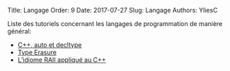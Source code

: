 Title: Langage
Order: 9
Date: 2017-07-27
Slug: Langage
Authors: YliesC

Liste des tutoriels concernant les langages de programmation de manière général:

  * [C++, auto et decltype](c-auto-et-decltype)
  * [Type Erasure](type-erasure)
  * [L’idiome RAII appliqué au C++](lidiome-raii-applique-au-c)
